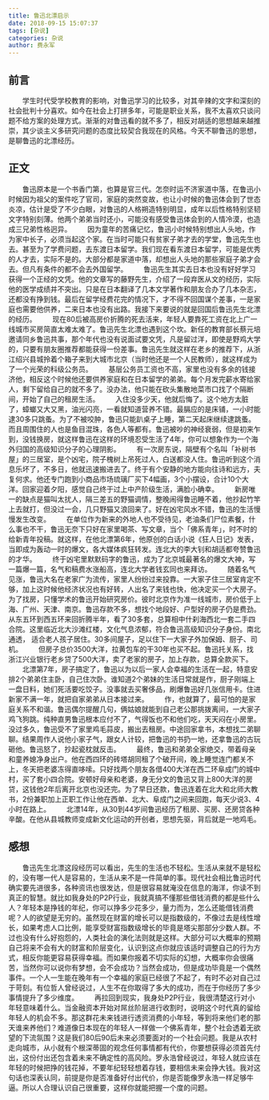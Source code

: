 ```yaml
---
title: 鲁迅北漂启示
date: 2018-09-15 15:07:37
tags: [杂说]
categories: 杂说
author: 费永军
---
```

## 前言
&emsp;&emsp;学生时代受学校教育的影响，对鲁迅学习的比较多，对其辛辣的文字和深刻的社会批判十分喜欢。如今在社会上打拼多年，可能是职业关系，我不太喜欢只谈问题不给方案的处理方式。渐渐的对鲁迅看的就不多了，相反对胡适的思想越来越推崇，其少谈主义多研究问题的态度比较契合我现在的风格。今天不聊鲁迅的思想，是聊鲁迅的北漂经历。

## 正文
&emsp;&emsp;鲁迅原本是一个书香门第，也算是官三代。怎奈时运不济家道中落，在鲁迅小时候因为祖父的案件吃了官司，家庭的突然变故，也让小时候的鲁迅体会到了世态炎凉，估计是受了不少白眼，对鲁迅的人格朔造特别明显，成年以后性格特别坚韧文字特别刻薄。他两个弟弟当时还小，可能没有感受鲁迅体会到的人情冷漠，也造成三兄弟性格迥异。
&emsp;&emsp;因为童年的苦痛记忆，鲁迅小时候特别想出人头地，作为家中长子，必须当起这个家。在当时可能只有贫家子弟才去的学堂，鲁迅先生也去。甚至为了学费问题，去东渡日本留学。我们现在看东渡日本留学，可能是优秀的人才去，实际不是的。大部分都是家道中落，却想出人头地的那些家庭子弟才会去。但凡有条件的都不会去外国留学。
&emsp;&emsp;鲁迅先生其实去日本也没有好好学习获得一个正经的文凭。他的文章写的藤野先生，介绍了一段弃医从文的经历，实际他的医学成绩并不突出。只是在日本翻译了几本文学著作和朋友合办了几本杂志，还都没有挣到钱。最后在留学经费花完的情况下，才不得不回国谋个差事，一是家庭也需要他供养，二来日本也没有出路。我接下来要说的就是回国后鲁迅先生北漂的经历。
&emsp;&emsp;现在80后被高房价折腾的死去活来，年轻人要靠死工资在北上广一线城市买房简直太难太难了。鲁迅先生北漂也遇到这个坎。新任的教育部长蔡元培邀请同乡鲁迅共事，那个年代也没有说面试要文凭，凡是留过洋，即使是野鸡大学的，只要有朋友圈推荐都能获得一份差事。鲁迅先生就这样在老乡的推荐下，从浙江绍兴县城拎着个箱子来到大城市北京（当时他还是一个人民教师），就这样成为了一个光荣的科级公务员。
&emsp;&emsp;基层公务员工资也不高，家里也没有多余的钱接济他，相反这个时候他还要供养家庭和在日本留学的弟弟。每个月发完薪水寄给家人，剩下留给自己的就不多了。没办法，他只能在砍头集散地菜市口找了个隔断间，开始了自己的租房生活。
&emsp;&emsp;入住没多少天，他就后悔了。这个地方太脏了，蟑螂又大又黑，油光闪亮，一看就知道营养不错。最膈应的是床铺，一小时能逮30多只跳蚤。为了不被咬肿，鲁迅只能趴桌子上睡，第二天起床继续逮跳蚤。而且周围住的人也是鱼目混珠，各色人等都有。鲁迅被吵的神经衰弱，但是初来乍到，没钱换房，就这样鲁迅在这样的环境忍受生活了4年，你可以想象作为一个海外归国的高级知识分子的心理阴影。
&emsp;&emsp;有一次房东说，隔壁有个名叫「补树书屋」的三居室，是个凶宅，院子槐树上吊死过人，白送都没人住。鲁迅听到这个消息乐坏了，不多日，他就迅速搬进去了。终于有个安静的地方能向往诗和远方，夫复何求。他还专门跑到小商品市场琉璃厂买下4幅画，3个小摆设，合计10个大洋。回家迎着夕阳，感觉自己终于过上中产阶级生活，满脸小确幸。
&emsp;&emsp;新房唯一的缺点是猫叫太扰人，隔三差五的野猫调情，整晚闹得鲁迅睡不着，他抄起竹竿上去就打，但没过一会，几只野猫又浪回来了。好在凶宅风水不错，鲁迅的生活慢慢发生改变。
&emsp;&emsp;在单位作为新来的外地人也不受待见，老油条们尸位素餐，什么事也不干，鲁迅无奈下只好在家里喝茶、写文章，当个「佛系青年」，时不时的给新青年投稿。就这样，在他北漂第6年，他原创的白话小说《狂人日记》发表，当即成为轰动一时的爆文，各大媒体疯狂转发。连北大的李大钊和胡适都夸赞鲁迅的才华。
&emsp;&emsp;终于凶宅里默默码字的鲁迅，成为了北京城最著名的爆文大神，写一篇爆一篇，名气和稿费水涨船高，连北大学者钱玄同也来拜访。
&emsp;&emsp;随着名气见涨，鲁迅大名在老家广为流传，家里人纷纷过来投靠。一大家子住三居室肯定不够，加上这时候他经济状况也有好转，人出名了来钱也快，他决定买一个大房子。为了找房，只懂学术的鲁迅开始研究房价。彼时北京作为准一线城市，房价低于上海、广州、天津、南京。鲁迅存款不多，想找个地段好、户型好的房子仍是费劲。从东五环到西五环来回折腾半年，看了30多套，总算相中什刹海西北一套二手四合院。这里临近北大沙滩红楼，文化气息浓郁，符合鲁迅高级知识分子身份。南北通透， 适合老人孩子居住。30多间屋子，足以住下一大家子外加保姆、厨子、司机。
&emsp;&emsp;但房子总价3500大洋，拉黄包车的干30年也买不起。鲁迅托关系，找浙江兴业银行老乡贷了500大洋，卖了老家的房子，加上存款，总算全款买下。
&emsp;&emsp;北漂第7年，房子搞定了，鲁迅以为以后一家人会幸福的生活在一起，特意安排2个弟弟住主卧，自己住次卧。谁知道2个弟妹的生活日常就是作，厨子刚端上一盘日料，她们死活要吃饺子。没事就去买奢侈品，刷爆鲁迅好几张信用卡。住进新家不满一年，就把自家弟弟从日本接过来。
&emsp;&emsp;作，也就算了，最可怕的是家庭关系不和谐。鲁迅偶尔提醒几句，俩姑娘就能到自己老公那挑拨离间，一大家子鸡飞狗跳。纯种直男鲁迅根本应付不了，气得饭也不和他们吃，天天闷在小房里。没过多久，鲁迅受不了家里鸡毛蒜皮，搬出去租房。中途回家拿书，本想找二弟聊聊。结果周作人说他小家子气，跟女人计较，把鲁迅的书扔一地，还拿鲁迅的古玩砸他。鲁迅怒了，抄起瓷枕就反击。
&emsp;&emsp;最终，鲁迅和弟弟全家绝交，带着母亲和童养媳净身出户。他在西四环的砖塔胡同租了个破开间，晚上睡觉连门都关不上，冬天把老婆冻得直哆嗦。只好找两个朋友各借400大洋在西二环阜成门的城中村，买了套小四合院。安顿好母亲和老婆，身无分文的鲁迅又背上800大洋的房贷，这钱他2年后离开北京也没还完。为了早日还款，鲁迅连着在北大和北师大教书，2份兼职加上正职工作让他在西单、北大、阜成门之间来回跑，每天少说3、4小时在路上。
&emsp;&emsp;北漂14年，从30到44岁间鲁迅经历了租房、买房、还房贷各种辛酸。在他从县城教师变成新文化运动的开创者，思想先驱，背后就是一地鸡毛。

## 感想
&emsp;&emsp;鲁迅先生北漂这段经历可以看出，先生的生活也不轻松。生活从来就不是轻松的，没有哪一代人是容易的，生活从来不是一件简单的事。现代社会相比鲁迅时代确实要先进很多，各种资讯也很发达，但是很容易就淹没在信息的海洋，你读不到真正的智慧。就比如我身处的P2P行业，我就真搞不懂那些借钱消费的都是些什么人？年轻本是挣钱的年纪，你可以挣多少花多少，量力而为，怎么还能借钱消费呢？人的欲望是无穷的。虽然现在财富的增长可以是指数级的，不像过去是线性增长，如果考虑人口比例，能享受财富指数级增长的毕竟是塔尖那部分少数人群。不过也没有什么好抱怨的，人类社会的演化法则就是这样。大部分可以大概率的预期自己将来不会有大的财富和阶层变化，认识到这点你就应该适时调整自己的行为方式，相反你能更容易获得幸福。而如果你报着不切实际的幻想，大概率你会很痛苦，当然你可以说你有梦想，会不会成功？当然会成功，但是成功毕竟是一个偶然事件。一个人一生能在晚年有一个幸福的家庭已经很了不起了，有时不必对自己过于苛刻。有位哲人曾经说过，人生不在你取得了多大的成功，而在于你经历了多少事情提升了多少维度。
&emsp;&emsp;再拉回到现实，我身处P2P行业，我很清楚这行对小年轻意味着什么。当金融资本开始对屌丝阶层进行收割时，说明这个时代真的留给年轻人的机会不多。那这群花未来钱进行透资消费的小年轻，等到将来他们老的那天谁来养他们？难道像日本现在的年轻人一样做一个佛系青年，整个社会透着无欲望的下流氛围？这是我们80后90后未来必须要面对的一个社会问题。我是从农村走向城市，从小就有个根深蒂固的观念任何事情都有代价，你要想获得必须首先付出，这份付出还包含着未来不确定性的高风险。罗永浩曾经说过，年轻人就应该在年轻的时候把挣的钱花掉，不要年纪轻轻想着存钱，要相信未来会挣大钱。我对这句话也深表认同，前提是你是否准备好付出代价，你是否能像罗永浩一样足够牛逼。所以人合理认识自己很重要，这样你就能把握一个度的问题。
